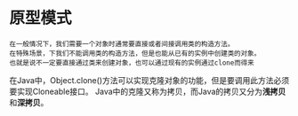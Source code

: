 # 原型模式

    在一般情况下，我们需要一个对象时通常要直接或者间接调用类的构造方法。  
    在特殊场景，下我们不能调用类的构造方法，但是也能从已有的实例中创建类的对象。  
    也就是说不一定要直接通过类来创建对象，也可以通过现有的实例通过clone而得来
    
在Java中，Object.clone()方法可以实现克隆对象的功能，但是要调用此方法必须要实现Cloneable接口。
Java中的克隆又称为拷贝，而Java的拷贝又分为**浅拷贝**和**深拷贝**。

